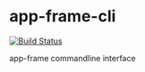 # app-frame-cli

[![Build Status](https://travis-ci.org/app-frame/app-frame-cli.svg?branch=master)](https://travis-ci.org/app-frame/app-frame-cli)

app-frame commandline interface